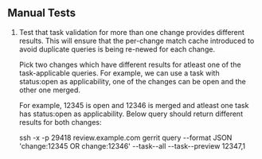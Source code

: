 Manual Tests
------------

1. Test that task validation for more than one change provides different
   results. This will ensure that the per-change match cache introduced
   to avoid duplicate queries is being re-newed for each change.

   Pick two changes which have different results for atleast one of the
   task-applicable queries. For example, we can use a task with status:open
   as applicability, one of the changes can be open and the other one merged.

   For example, 12345 is open and 12346 is merged and atleast one task has
   status:open as applicability. Below query should return different results
   for both changes:

    ssh -x -p 29418 review.example.com gerrit query
      --format JSON 'change:12345 OR change:12346'
      --task--all --task--preview 12347,1

